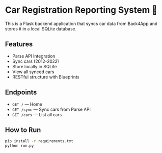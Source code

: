 # Car Registration Reporting System 🚗

This is a Flask backend application that syncs car data from Back4App and stores it in a local SQLite database.

## Features
- Parse API Integration
- Sync cars (2012-2022)
- Store locally in SQLite
- View all synced cars
- RESTful structure with Blueprints

## Endpoints
- `GET /` — Home
- `GET /sync` — Sync cars from Parse API
- `GET /cars` — List all cars

## How to Run

```bash
pip install -r requirements.txt
python run.py
